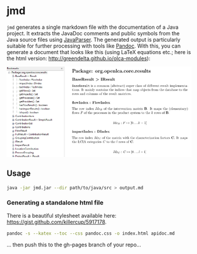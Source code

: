 # jmd
`jmd` generates a single markdown file with the documentation of a Java project.
It extracts the JavaDoc comments and public symbols from the Java source files
using [JavaParser](https://github.com/javaparser/javaparser). The generated
output is particularly suitable for further processing with tools like
[Pandoc](https://pandoc.org/). With this, you can generate a document that looks
like this (using LaTeX equations etc.; here is the html version:
http://greendelta.github.io/olca-modules):

![](example.png)

## Usage

```bash
java -jar jmd.jar --dir path/to/java/src > output.md
```

### Generating a standalone html file
There is a beautiful stylesheet available here: https://gist.github.com/killercup/5917178.

```bash
pandoc -s --katex --toc --css pandoc.css -o index.html apidoc.md
``` 

... then push this to the gh-pages branch of your repo...